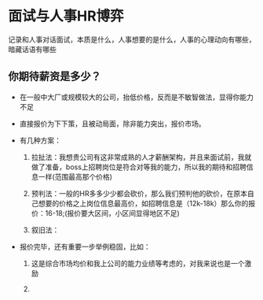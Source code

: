 # 面试与人事HR博弈
记录和人事对话面试，本质是什么，人事想要的是什么，人事的心理动向有哪些，暗藏话语有哪些


## 你期待薪资是多少？
* 在一般中大厂或规模较大的公司，抬低价格，反而是不敏智做法，显得你能力不足
* 直接报价为下下策，且被动局面，除非能力突出，报价市场。
* 有几种方案：
    1. 拉扯法：我想贵公司有这非常成熟的人才薪酬架构，并且来面试前，我就做了准备，boss上招聘岗位是符合对等我的能力，所以我的期待和招聘信息一样(范围最高那个价格)

    2. 预判法：一般的HR多多少少都会砍价，那么我们预判他的砍价，在原本自己想要的价格之上岗位信息最高价，如招聘信息是（12k-18k）那么你的报价：16-18;(报价要大区间，小区间显得地区不足)

    3. 叙旧法：

* 报价完毕，还有重要一步举例稳固，比如：
    1. 这是综合市场均价和我上公司的能力业绩等考虑的，对我来说也是一个激励

    2.
